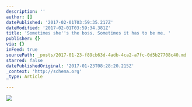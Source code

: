 ```yaml
---
description: ''
author: []
datePublished: '2017-02-01T03:59:35.217Z'
dateModified: '2017-02-01T03:59:34.381Z'
title: 'Sometimes she''s the boss. Sometimes it has to be me. '
publisher: {}
via: {}
inFeed: true
sourcePath: _posts/2017-01-23-f89cb63d-4adb-4ca2-a7fc-0d5b27708c40.md
starred: false
datePublishedOriginal: '2017-01-23T08:28:20.215Z'
_context: 'http://schema.org'
_type: Article

---
```

![](https://the-grid-user-content.s3-us-west-2.amazonaws.com/a11692c4-8746-415c-9258-dfc33844ecf3.jpg)